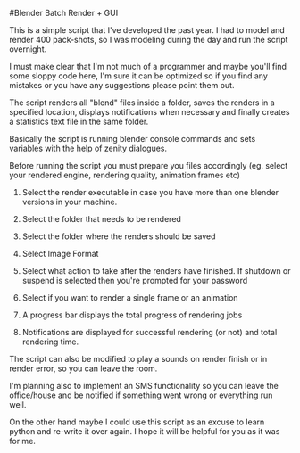 #Blender Batch Render + GUI

This is a simple script that I've developed the past year.
I had to model and render 400 pack-shots, so I was modeling during the day and run the script overnight.

I must make clear that I'm not much of a programmer and maybe you'll find some sloppy code here,
I'm sure it can be optimized so if you find any mistakes or you have any suggestions please point them out.

The script renders all "blend" files inside a folder, saves the renders in a specified location, displays notifications when necessary and finally creates a statistics text file in the same folder.

Basically the script is running blender console commands and sets variables with the help of zenity dialogues.

Before running the script you must prepare you files accordingly (eg. select your rendered engine, rendering quality, animation frames etc) 

1. Select the render executable in case you have more than one blender versions in your machine.

2. Select the folder that needs to be rendered

3. Select the folder where the renders should be saved

4. Select Image Format

5. Select what action to take after the renders have finished. If shutdown or suspend is selected then you're prompted for your password

6. Select if you want to render a single frame or an animation

7. A progress bar displays the total progress of rendering jobs

8. Notifications are displayed for successful rendering (or not) and total rendering time.

The script can also be modified to play a sounds on render finish or in render error, so you can leave the room.

I'm planning also to implement an SMS functionality so you can leave the office/house and be notified if something went wrong or everything run well.

On the other hand maybe I could use this script as an excuse to learn python and re-write it over again.
I hope it will be helpful for you as it was for me.

